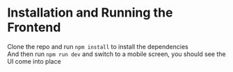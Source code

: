# Installation and Running the Frontend
Clone the repo and run `npm install` to install the dependencies <br> 
And then run `npm run dev` and switch to a mobile screen, you should see the UI come into place
